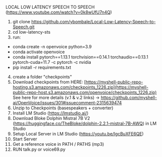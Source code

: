 LOCAL LOW LATENCY SPEECH TO SPEECH (https://www.youtube.com/watch?v=0k8wUfU7n4Q)

1. git clone https://github.com/ybombale/Local-Low-Latency-Speech-to-Speech.git
2. cd low-latency-sts
3. run:
- conda create -n openvoice python=3.9
- conda activate openvoice
- conda install pytorch==1.13.1 torchvision==0.14.1 torchaudio==0.13.1 pytorch-cuda=11.7 -c pytorch -c nvidia
- pip install -r requirements.txt
4. create a folder "checkpoints"
5. Download checkpoints from HERE: [https://myshell-public-repo-hosting.s3.amazonaws.com/checkpoints_1226.zip](https://myshell-public-repo-host.s3.amazonaws.com/openvoice/checkpoints_1226.zip)
     See here for more details (v.1 & v.2 links) → https://github.com/myshell-ai/OpenVoice/issues/301#issuecomment-2315639474
6. Unzip to Checkpoints (basespeakers + converter)
7. Install LM Studio (https://lmstudio.ai/)
8. Download Bloke Dolphin Mistral 7B V2 (https://huggingface.co/TheBloke/dolphin-2.2.1-mistral-7B-AWQ) in LM Studio
9. Setup Local Server in LM Studio (https://youtu.be/IgcBuXFE6QE)
10. Start Server
11. Get a reference voice in PATH / PATHS (mp3)
12. RUN talk.py or voice69.py
